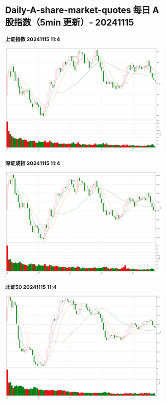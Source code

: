 
# Daily-A-share-market-quotes 每日 A 股指数（5min 更新）- 20241115

### 上证指数 20241115 11:4
![](./fig/2024/11/20241115-sh000001.png)

### 深证成指 20241115 11:4
![](./fig/2024/11/20241115-sz399001.png)

### 北证50 20241115 11:4
![](./fig/2024/11/20241115-bj899050.png)
